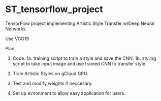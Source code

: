 # ST_tensorflow_project
TensorFlow project implementing Artistic Style Transfer w/Deep Neural Networks

Use VGG19 

Plan:
1. Code.
1a. training script to train a style and save the CNN.
1b. styling script to take input image and use trained CNN to transfer style.

2. Train Artistic Styles on gCloud GPU.

3. Test and modify weights if neccesary.

4. Set up evironment to allow easy application for users.

